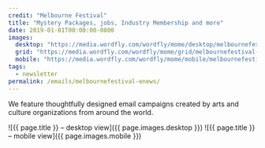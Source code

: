 ```yaml
---
credit: "Melbourne Festival"
title: "Mystery Packages, jobs, Industry Membership and more"
date: 2019-01-01T00:00:00-0800
images:
  desktop: "https://media.wordfly.com/wordfly/mome/desktop/melbournefestival-enews.jpg"
  grid: "https://media.wordfly.com/wordfly/mome/grid/melbournefestival-enews.jpg"
  mobile: "https://media.wordfly.com/wordfly/mome/mobile/melbournefestival-enews.jpg"
tags:
  - newsletter
permalink: /emails/melbournefestival-enews/
---
```

We feature thoughtfully designed email campaigns created by arts and culture organizations from around the world.

![{{ page.title }} – desktop view]({{ page.images.desktop }})
![{{ page.title }} – mobile view]({{ page.images.mobile }})
